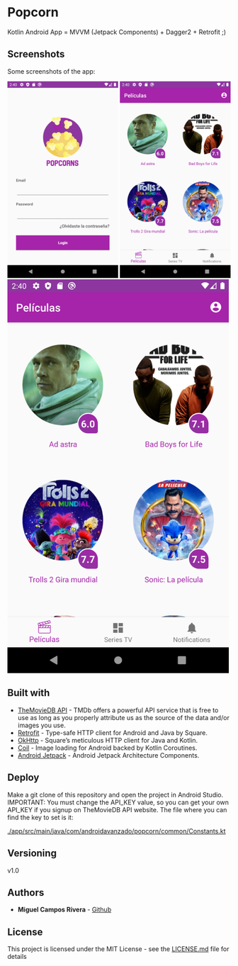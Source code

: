 # Popcorn

Kotlin Android App = MVVM (Jetpack Components) + Dagger2 + Retrofit ;)

## Screenshots

Some screenshots of the app:

<img src="https://github.com/camposmiguel/popcorn/blob/master/art/Screenshot_1.png" data-canonical-src="https://github.com/camposmiguel/TheMovieDBAndroid/blob/master/RESOURCES/Screenshot_1.png" width="250" />

<img src="https://github.com/camposmiguel/popcorn/blob/master/art/Screenshot_2.png" data-canonical-src="https://github.com/camposmiguel/TheMovieDBAndroid/blob/master/RESOURCES/Screenshot_2.png" width="250" />

<img src="https://github.com/camposmiguel/popcorn/blob/master/art/Screenshot_2.png" data-canonical-src="https://github.com/camposmiguel/TheMovieDBAndroid/blob/master/RESOURCES/Screenshot_3.png" width="500" />

## Built with

* [TheMovieDB API](https://developers.themoviedb.org/3) - TMDb offers a powerful API service that is free to use as long as you properly attribute us as the source of the data and/or images you use.
* [Retrofit](https://github.com/square/retrofit) - Type-safe HTTP client for Android and Java by Square.
* [OkHttp](https://github.com/square/okhttp) - Square’s meticulous HTTP client for Java and Kotlin.
* [Coil](https://github.com/coil-kt/coil) - Image loading for Android backed by Kotlin Coroutines.
* [Android Jetpack](https://developer.android.com/jetpack) - Android Jetpack Architecture Components.

## Deploy

Make a git clone of this repository and open the project in Android Studio. IMPORTANT: You must change the API_KEY value, so you can get your own API_KEY if you signup on TheMovieDB API website. The file where you can find the key to set is it:

[./app/src/main/java/com/androidavanzado/popcorn/common/Constants.kt](./app/src/main/java/com/androidavanzado/popcorn/common/Constants.kt)


## Versioning

v1.0

## Authors

* **Miguel Campos Rivera** - [Github](https://github.com/camposmiguel)

## License

This project is licensed under the MIT License - see the [LICENSE.md](LICENSE.md) file for details
